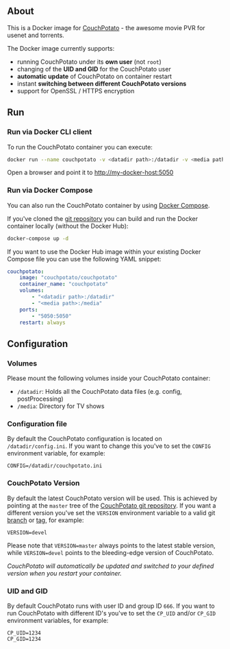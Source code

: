 ## About

This is a Docker image for [CouchPotato](https://couchpota.to/) - the awesome movie PVR for usenet and torrents.

The Docker image currently supports:

* running CouchPotato under its __own user__ (not `root`)
* changing of the __UID and GID__ for the CouchPotato user
* __automatic update__ of CouchPotato on container restart
* instant __switching between different CouchPotato versions__
* support for OpenSSL / HTTPS encryption

## Run

### Run via Docker CLI client

To run the CouchPotato container you can execute:

```bash
docker run --name couchpotato -v <datadir path>:/datadir -v <media path>:/media -p 5050:5050 couchpotato/couchpotato
```

Open a browser and point it to [http://my-docker-host:5050](http://my-docker-host:5050)

### Run via Docker Compose

You can also run the CouchPotato container by using [Docker Compose](https://www.docker.com/docker-compose).

If you've cloned the [git repository](https://github.com/domibarton/docker-couchpotato) you can build and run the Docker container locally (without the Docker Hub):

```bash
docker-compose up -d
```

If you want to use the Docker Hub image within your existing Docker Compose file you can use the following YAML snippet:

```yaml
couchpotato:
    image: "couchpotato/couchpotato"
    container_name: "couchpotato"
    volumes:
        - "<datadir path>:/datadir"
        - "<media path>:/media"
    ports:
        - "5050:5050"
    restart: always
```

## Configuration

### Volumes

Please mount the following volumes inside your CouchPotato container:

* `/datadir`: Holds all the CouchPotato data files (e.g. config, postProcessing)
* `/media`: Directory for TV shows

### Configuration file

By default the CouchPotato configuration is located on `/datadir/config.ini`.
If you want to change this you've to set the `CONFIG` environment variable, for example:

```
CONFIG=/datadir/couchpotato.ini
```

### CouchPotato Version

By default the latest CouchPotato version will be used. This is achieved by pointing at the `master` tree of the [CouchPotato git repository](https://github.com/RuudBurger/CouchPotatoServer/tree/master). If you want a different version you've set the `VERSION` environment variable to a valid git [branch](https://github.com/RuudBurger/CouchPotatoServer/branches) or [tag](https://github.com/RuudBurger/CouchPotatoServer/tags), for example:

```
VERSION=devel
```

Please note that `VERSION=master` always points to the latest stable version, while `VERSION=devel` points to the bleeding-edge version of CouchPotato.

_CouchPotato will automatically be updated and switched to your defined version when you restart your container._

### UID and GID

By default CouchPotato runs with user ID and group ID `666`.
If you want to run CouchPotato with different ID's you've to set the `CP_UID` and/or `CP_GID` environment variables, for example:

```
CP_UID=1234
CP_GID=1234
```